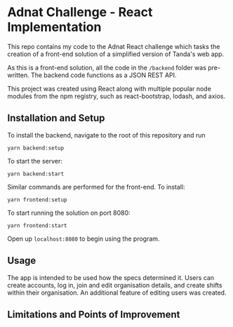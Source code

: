 # Adnat Challenge - React Implementation
This repo contains my code to the Adnat React challenge which tasks the creation of a front-end solution of a simplified version of Tanda's web app.

As this is a front-end solution, all the code in the ``` /backend ``` folder was pre-written. The backend code functions as a JSON REST API.

This project was created using React along with multiple popular node modules from the npm registry, such as react-bootstrap, lodash, and axios.


## Installation and Setup
To install the backend, navigate to the root of this repository and run

```
yarn backend:setup
```

To start the server:

```
yarn backend:start
```

Similar commands are performed for the front-end. To install:

```
yarn frontend:setup
```

To start running the solution on port 8080:

```
yarn frontend:start
```

Open up ```localhost:8080``` to begin using the program.

## Usage
The app is intended to be used how the specs determined it. Users can create accounts, log in, join and edit organisation details, and create shifts within their organisation. An additional feature of editing users was created.

## Limitations and Points of Improvement
